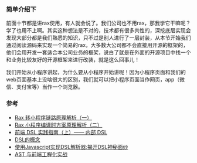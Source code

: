 
### 简单介绍下
前面十节都是讲rax使用，有人就会说了。我们公司也不用rax，那我学它干嘛呢？学了也用不上啊。其实这种想法是不对的，技术都有很多共性的，深挖底层实现会发现大部分都是我们熟悉的知识，只不过是别人进行了一层封装，从本节开始我们通过阅读源码来实现一个简易的rax，大多数大公司都不会直接用开源的框架的，他们会用开发一套适合本公司业务的框架，说白了就是在外面的开源项目中找一个和业务比较友好的开源框架来进行改装，就是这么回事儿！

我们开始从小程序讲起，为什么要从小程序开始讲呢！因为小程序页面和我们的web页面基本上没啥很大的区别，我们就可以把小程序页面当作网页，app（微信、支付宝等）当作一个浏览器。



### 参考  
- [Rax 转小程序链路原理解析（一）](https://zhuanlan.zhihu.com/p/100198414?from=singlemessage)  
- [Rax 小程序编译时方案原理解析（二）](https://zhuanlan.zhihu.com/p/160811912)  
- [前端 DSL 实践指南（上）—— 内部 DSL](https://zhuanlan.zhihu.com/p/107947462)  
- [DSL的概念](https://www.cnblogs.com/feng9exe/p/10901595.html)  
- [使用Javascript实现DSL解析器:揭开DSL神秘面纱](https://juejin.im/post/6844903540444397582)  
- [AST 与前端工程化实战](https://juejin.im/post/6844903910960791566)